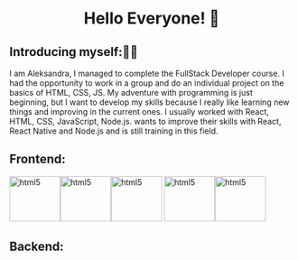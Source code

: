 
  <h1 align="center">Hello Everyone! 👋 </h1>


## Introducing myself:👩‍💻
I am Aleksandra,
I managed to complete the FullStack Developer course. I had the opportunity to work in a group and do an individual project on the basics of HTML, CSS, JS. My adventure with programming is just beginning, but I want to develop my skills because I really like learning new things and improving in the current ones. I usually worked with React, HTML, CSS, JavaScript, Node.js. wants to improve their skills with React, React Native and Node.js and is still training in this field.

## **Frontend**:
<img src="https://camo.githubusercontent.com/f2ce4039c99cf35adde738583ab0fbcd60eaafccf1e949884bda91d0b5c819ce/68747470733a2f2f63646e2e6a7364656c6976722e6e65742f67682f64657669636f6e732f64657669636f6e2f69636f6e732f68746d6c352f68746d6c352d6f726967696e616c2e737667" alt="html5" width="90" height="80" style="max-width: 100%;"/><img src="https://camo.githubusercontent.com/0da944f181647261c840e34b20ed7e3ca44ddc150869c6ea550cf98d06c81a37/68747470733a2f2f63646e2e6a7364656c6976722e6e65742f67682f64657669636f6e732f64657669636f6e2f69636f6e732f637373332f637373332d6f726967696e616c2e737667" alt="html5" width="90" height="80" style="max-width: 100%;"/><img src="https://camo.githubusercontent.com/16bbe3c62e06c0099a8bd86816b7993b3eb49d8cd21eb74c7bff7db7dc3787b7/68747470733a2f2f63646e2e6a7364656c6976722e6e65742f67682f64657669636f6e732f64657669636f6e2f69636f6e732f6a6176617363726970742f6a6176617363726970742d6f726967696e616c2e737667" alt="html5" width="90" height="80" style="max-width: 100%;"/>
<img src="https://camo.githubusercontent.com/aed5f69c00ea3fd8c8bc70b89d236efae340eb3024526fd11bcba51c80c4aa40/68747470733a2f2f63646e2e6a7364656c6976722e6e65742f67682f64657669636f6e732f64657669636f6e2f69636f6e732f72656163742f72656163742d6f726967696e616c2e737667" alt="html5" width="90" height="80" style="max-width: 100%;"/><img src="https://camo.githubusercontent.com/b0b9568f92cc2afa1b7c9beaea63e6feb5c33a475a671921e25682f0f16cb0b7/68747470733a2f2f63646e2e6a7364656c6976722e6e65742f67682f64657669636f6e732f64657669636f6e2f69636f6e732f72656475782f72656475782d6f726967696e616c2e737667" alt="html5" width="90" height="80" style="max-width: 100%;"/>

## **Backend**:







